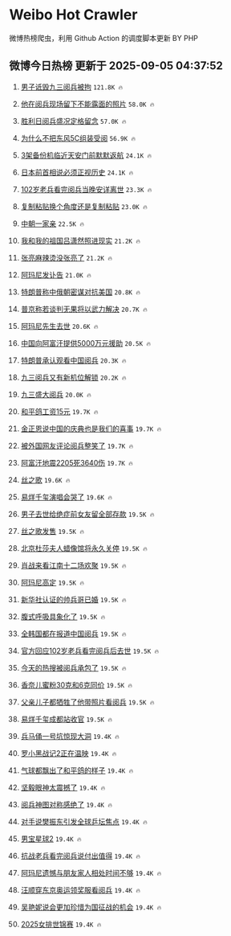 # Weibo Hot Crawler 



微博热榜爬虫，利用 Github Action 的调度脚本更新 BY PHP 


## 微博今日热榜 更新于 2025-09-05 04:37:52 
1. [男子诋毁九三阅兵被拘](https://s.weibo.com/weibo?q=%23%E7%94%B7%E5%AD%90%E8%AF%8B%E6%AF%81%E4%B9%9D%E4%B8%89%E9%98%85%E5%85%B5%E8%A2%AB%E6%8B%98%23&t=31&band_rank=1&Refer=top) `121.8K 🔥` 

1. [他在阅兵现场留下不能露面的照片](https://s.weibo.com/weibo?q=%23%E4%BB%96%E5%9C%A8%E9%98%85%E5%85%B5%E7%8E%B0%E5%9C%BA%E7%95%99%E4%B8%8B%E4%B8%8D%E8%83%BD%E9%9C%B2%E9%9D%A2%E7%9A%84%E7%85%A7%E7%89%87%23&t=31&band_rank=2&Refer=top) `58.0K 🔥` 

1. [胜利日阅兵盛况定格留念](https://s.weibo.com/weibo?q=%23%E8%83%9C%E5%88%A9%E6%97%A5%E9%98%85%E5%85%B5%E7%9B%9B%E5%86%B5%E5%AE%9A%E6%A0%BC%E7%95%99%E5%BF%B5%23&t=31&band_rank=3&Refer=top) `57.0K 🔥` 

1. [为什么不把东风5C组装受阅](https://s.weibo.com/weibo?q=%E4%B8%BA%E4%BB%80%E4%B9%88%E4%B8%8D%E6%8A%8A%E4%B8%9C%E9%A3%8E5C%E7%BB%84%E8%A3%85%E5%8F%97%E9%98%85&t=31&band_rank=4&Refer=top) `56.9K 🔥` 

1. [3架备份机临近天安门前默默返航](https://s.weibo.com/weibo?q=%233%E6%9E%B6%E5%A4%87%E4%BB%BD%E6%9C%BA%E4%B8%B4%E8%BF%91%E5%A4%A9%E5%AE%89%E9%97%A8%E5%89%8D%E9%BB%98%E9%BB%98%E8%BF%94%E8%88%AA%23&t=31&band_rank=5&Refer=top) `24.1K 🔥` 

1. [日本前首相说必须正视历史](https://s.weibo.com/weibo?q=%23%E6%97%A5%E6%9C%AC%E5%89%8D%E9%A6%96%E7%9B%B8%E8%AF%B4%E5%BF%85%E9%A1%BB%E6%AD%A3%E8%A7%86%E5%8E%86%E5%8F%B2%23&t=31&band_rank=6&Refer=top) `24.1K 🔥` 

1. [102岁老兵看完阅兵当晚安详离世](https://s.weibo.com/weibo?q=%23102%E5%B2%81%E8%80%81%E5%85%B5%E7%9C%8B%E5%AE%8C%E9%98%85%E5%85%B5%E5%BD%93%E6%99%9A%E5%AE%89%E8%AF%A6%E7%A6%BB%E4%B8%96%23&t=31&band_rank=7&Refer=top) `23.3K 🔥` 

1. [复制粘贴换个角度还是复制粘贴](https://s.weibo.com/weibo?q=%23%E5%A4%8D%E5%88%B6%E7%B2%98%E8%B4%B4%E6%8D%A2%E4%B8%AA%E8%A7%92%E5%BA%A6%E8%BF%98%E6%98%AF%E5%A4%8D%E5%88%B6%E7%B2%98%E8%B4%B4%23&t=31&band_rank=8&Refer=top) `23.0K 🔥` 

1. [中朝一家亲](https://s.weibo.com/weibo?q=%23%E4%B8%AD%E6%9C%9D%E4%B8%80%E5%AE%B6%E4%BA%B2%23&t=31&band_rank=9&Refer=top) `22.5K 🔥` 

1. [我和我的祖国吕潇然照进现实](https://s.weibo.com/weibo?q=%23%E6%88%91%E5%92%8C%E6%88%91%E7%9A%84%E7%A5%96%E5%9B%BD%E5%90%95%E6%BD%87%E7%84%B6%E7%85%A7%E8%BF%9B%E7%8E%B0%E5%AE%9E%23&t=31&band_rank=10&Refer=top) `21.2K 🔥` 

1. [张亮麻辣烫没张亮了](https://s.weibo.com/weibo?q=%23%E5%BC%A0%E4%BA%AE%E9%BA%BB%E8%BE%A3%E7%83%AB%E6%B2%A1%E5%BC%A0%E4%BA%AE%E4%BA%86%23&t=31&band_rank=11&Refer=top) `21.2K 🔥` 

1. [阿玛尼发讣告](https://s.weibo.com/weibo?q=%23%E9%98%BF%E7%8E%9B%E5%B0%BC%E5%8F%91%E8%AE%A3%E5%91%8A%23&t=31&band_rank=12&Refer=top) `21.0K 🔥` 

1. [特朗普称中俄朝密谋对抗美国](https://s.weibo.com/weibo?q=%23%E7%89%B9%E6%9C%97%E6%99%AE%E7%A7%B0%E4%B8%AD%E4%BF%84%E6%9C%9D%E5%AF%86%E8%B0%8B%E5%AF%B9%E6%8A%97%E7%BE%8E%E5%9B%BD%23&t=31&band_rank=13&Refer=top) `20.8K 🔥` 

1. [普京称若谈判无果将以武力解决](https://s.weibo.com/weibo?q=%23%E6%99%AE%E4%BA%AC%E7%A7%B0%E8%8B%A5%E8%B0%88%E5%88%A4%E6%97%A0%E6%9E%9C%E5%B0%86%E4%BB%A5%E6%AD%A6%E5%8A%9B%E8%A7%A3%E5%86%B3%23&t=31&band_rank=14&Refer=top) `20.7K 🔥` 

1. [阿玛尼先生去世](https://s.weibo.com/weibo?q=%23%E9%98%BF%E7%8E%9B%E5%B0%BC%E5%85%88%E7%94%9F%E5%8E%BB%E4%B8%96%23&t=31&band_rank=15&Refer=top) `20.6K 🔥` 

1. [中国向阿富汗提供5000万元援助](https://s.weibo.com/weibo?q=%23%E4%B8%AD%E5%9B%BD%E5%90%91%E9%98%BF%E5%AF%8C%E6%B1%97%E6%8F%90%E4%BE%9B5000%E4%B8%87%E5%85%83%E6%8F%B4%E5%8A%A9%23&t=31&band_rank=16&Refer=top) `20.5K 🔥` 

1. [特朗普承认观看中国阅兵](https://s.weibo.com/weibo?q=%23%E7%89%B9%E6%9C%97%E6%99%AE%E6%89%BF%E8%AE%A4%E8%A7%82%E7%9C%8B%E4%B8%AD%E5%9B%BD%E9%98%85%E5%85%B5%23&t=31&band_rank=17&Refer=top) `20.3K 🔥` 

1. [九三阅兵又有新机位解锁](https://s.weibo.com/weibo?q=%23%E4%B9%9D%E4%B8%89%E9%98%85%E5%85%B5%E5%8F%88%E6%9C%89%E6%96%B0%E6%9C%BA%E4%BD%8D%E8%A7%A3%E9%94%81%23&t=31&band_rank=18&Refer=top) `20.2K 🔥` 

1. [九三盛大阅兵](https://s.weibo.com/weibo?q=%23%E4%B9%9D%E4%B8%89%E7%9B%9B%E5%A4%A7%E9%98%85%E5%85%B5%23&t=31&band_rank=19&Refer=top) `20.0K 🔥` 

1. [和平鸽工资15元](https://s.weibo.com/weibo?q=%23%E5%92%8C%E5%B9%B3%E9%B8%BD%E5%B7%A5%E8%B5%8415%E5%85%83%23&t=31&band_rank=20&Refer=top) `19.7K 🔥` 

1. [金正恩说中国的庆典也是我们的喜事](https://s.weibo.com/weibo?q=%23%E9%87%91%E6%AD%A3%E6%81%A9%E8%AF%B4%E4%B8%AD%E5%9B%BD%E7%9A%84%E5%BA%86%E5%85%B8%E4%B9%9F%E6%98%AF%E6%88%91%E4%BB%AC%E7%9A%84%E5%96%9C%E4%BA%8B%23&t=31&band_rank=21&Refer=top) `19.7K 🔥` 

1. [被外国网友评论阅兵整笑了](https://s.weibo.com/weibo?q=%23%E8%A2%AB%E5%A4%96%E5%9B%BD%E7%BD%91%E5%8F%8B%E8%AF%84%E8%AE%BA%E9%98%85%E5%85%B5%E6%95%B4%E7%AC%91%E4%BA%86%23&t=31&band_rank=22&Refer=top) `19.7K 🔥` 

1. [阿富汗地震2205死3640伤](https://s.weibo.com/weibo?q=%23%E9%98%BF%E5%AF%8C%E6%B1%97%E5%9C%B0%E9%9C%872205%E6%AD%BB3640%E4%BC%A4%23&t=31&band_rank=23&Refer=top) `19.7K 🔥` 

1. [丝之歌](https://s.weibo.com/weibo?q=%E4%B8%9D%E4%B9%8B%E6%AD%8C&t=31&band_rank=24&Refer=top) `19.6K 🔥` 

1. [易烊千玺演唱会哭了](https://s.weibo.com/weibo?q=%E6%98%93%E7%83%8A%E5%8D%83%E7%8E%BA%E6%BC%94%E5%94%B1%E4%BC%9A%E5%93%AD%E4%BA%86&t=31&band_rank=25&Refer=top) `19.6K 🔥` 

1. [男子去世给绝症前女友留全部存款](https://s.weibo.com/weibo?q=%23%E7%94%B7%E5%AD%90%E5%8E%BB%E4%B8%96%E7%BB%99%E7%BB%9D%E7%97%87%E5%89%8D%E5%A5%B3%E5%8F%8B%E7%95%99%E5%85%A8%E9%83%A8%E5%AD%98%E6%AC%BE%23&t=31&band_rank=26&Refer=top) `19.5K 🔥` 

1. [丝之歌发售](https://s.weibo.com/weibo?q=%23%E4%B8%9D%E4%B9%8B%E6%AD%8C%E5%8F%91%E5%94%AE%23&t=31&band_rank=27&Refer=top) `19.5K 🔥` 

1. [北京杜莎夫人蜡像馆将永久关停](https://s.weibo.com/weibo?q=%23%E5%8C%97%E4%BA%AC%E6%9D%9C%E8%8E%8E%E5%A4%AB%E4%BA%BA%E8%9C%A1%E5%83%8F%E9%A6%86%E5%B0%86%E6%B0%B8%E4%B9%85%E5%85%B3%E5%81%9C%23&t=31&band_rank=28&Refer=top) `19.5K 🔥` 

1. [肖战来看江南十二场欢聚](https://s.weibo.com/weibo?q=%23%E8%82%96%E6%88%98%E6%9D%A5%E7%9C%8B%E6%B1%9F%E5%8D%97%E5%8D%81%E4%BA%8C%E5%9C%BA%E6%AC%A2%E8%81%9A%23&t=31&band_rank=29&Refer=top) `19.5K 🔥` 

1. [阿玛尼高定](https://s.weibo.com/weibo?q=%E9%98%BF%E7%8E%9B%E5%B0%BC%E9%AB%98%E5%AE%9A&t=31&band_rank=30&Refer=top) `19.5K 🔥` 

1. [新华社认证的帅兵哥已婚](https://s.weibo.com/weibo?q=%23%E6%96%B0%E5%8D%8E%E7%A4%BE%E8%AE%A4%E8%AF%81%E7%9A%84%E5%B8%85%E5%85%B5%E5%93%A5%E5%B7%B2%E5%A9%9A%23&t=31&band_rank=31&Refer=top) `19.5K 🔥` 

1. [腹式呼吸具象化了](https://s.weibo.com/weibo?q=%E8%85%B9%E5%BC%8F%E5%91%BC%E5%90%B8%E5%85%B7%E8%B1%A1%E5%8C%96%E4%BA%86&t=31&band_rank=32&Refer=top) `19.5K 🔥` 

1. [全韩国都在报道中国阅兵](https://s.weibo.com/weibo?q=%23%E5%85%A8%E9%9F%A9%E5%9B%BD%E9%83%BD%E5%9C%A8%E6%8A%A5%E9%81%93%E4%B8%AD%E5%9B%BD%E9%98%85%E5%85%B5%23&t=31&band_rank=33&Refer=top) `19.5K 🔥` 

1. [官方回应102岁老兵看完阅兵后去世](https://s.weibo.com/weibo?q=%23%E5%AE%98%E6%96%B9%E5%9B%9E%E5%BA%94102%E5%B2%81%E8%80%81%E5%85%B5%E7%9C%8B%E5%AE%8C%E9%98%85%E5%85%B5%E5%90%8E%E5%8E%BB%E4%B8%96%23&t=31&band_rank=34&Refer=top) `19.5K 🔥` 

1. [今天的热搜被阅兵承包了](https://s.weibo.com/weibo?q=%23%E4%BB%8A%E5%A4%A9%E7%9A%84%E7%83%AD%E6%90%9C%E8%A2%AB%E9%98%85%E5%85%B5%E6%89%BF%E5%8C%85%E4%BA%86%23&t=31&band_rank=35&Refer=top) `19.5K 🔥` 

1. [香奈儿蜜粉30克和6克同价](https://s.weibo.com/weibo?q=%23%E9%A6%99%E5%A5%88%E5%84%BF%E8%9C%9C%E7%B2%8930%E5%85%8B%E5%92%8C6%E5%85%8B%E5%90%8C%E4%BB%B7%23&t=31&band_rank=36&Refer=top) `19.5K 🔥` 

1. [父亲儿子都牺牲了他带照片看阅兵](https://s.weibo.com/weibo?q=%23%E7%88%B6%E4%BA%B2%E5%84%BF%E5%AD%90%E9%83%BD%E7%89%BA%E7%89%B2%E4%BA%86%E4%BB%96%E5%B8%A6%E7%85%A7%E7%89%87%E7%9C%8B%E9%98%85%E5%85%B5%23&t=31&band_rank=37&Refer=top) `19.5K 🔥` 

1. [易烊千玺成都站收官](https://s.weibo.com/weibo?q=%23%E6%98%93%E7%83%8A%E5%8D%83%E7%8E%BA%E6%88%90%E9%83%BD%E7%AB%99%E6%94%B6%E5%AE%98%23&t=31&band_rank=38&Refer=top) `19.5K 🔥` 

1. [兵马俑一号坑惊现大洞](https://s.weibo.com/weibo?q=%23%E5%85%B5%E9%A9%AC%E4%BF%91%E4%B8%80%E5%8F%B7%E5%9D%91%E6%83%8A%E7%8E%B0%E5%A4%A7%E6%B4%9E%23&t=31&band_rank=39&Refer=top) `19.4K 🔥` 

1. [罗小黑战记2正在温映](https://s.weibo.com/weibo?q=%23%E7%BD%97%E5%B0%8F%E9%BB%91%E6%88%98%E8%AE%B02%E6%AD%A3%E5%9C%A8%E6%B8%A9%E6%98%A0%23&t=31&band_rank=40&Refer=top) `19.4K 🔥` 

1. [气球都飘出了和平鸽的样子](https://s.weibo.com/weibo?q=%23%E6%B0%94%E7%90%83%E9%83%BD%E9%A3%98%E5%87%BA%E4%BA%86%E5%92%8C%E5%B9%B3%E9%B8%BD%E7%9A%84%E6%A0%B7%E5%AD%90%23&t=31&band_rank=41&Refer=top) `19.4K 🔥` 

1. [坚毅眼神太震撼了](https://s.weibo.com/weibo?q=%23%E5%9D%9A%E6%AF%85%E7%9C%BC%E7%A5%9E%E5%A4%AA%E9%9C%87%E6%92%BC%E4%BA%86%23&t=31&band_rank=42&Refer=top) `19.4K 🔥` 

1. [阅兵神图对称感绝了](https://s.weibo.com/weibo?q=%23%E9%98%85%E5%85%B5%E7%A5%9E%E5%9B%BE%E5%AF%B9%E7%A7%B0%E6%84%9F%E7%BB%9D%E4%BA%86%23&t=31&band_rank=43&Refer=top) `19.4K 🔥` 

1. [对手说樊振东引发全球乒坛焦点](https://s.weibo.com/weibo?q=%23%E5%AF%B9%E6%89%8B%E8%AF%B4%E6%A8%8A%E6%8C%AF%E4%B8%9C%E5%BC%95%E5%8F%91%E5%85%A8%E7%90%83%E4%B9%92%E5%9D%9B%E7%84%A6%E7%82%B9%23&t=31&band_rank=44&Refer=top) `19.4K 🔥` 

1. [男宝星球2](https://s.weibo.com/weibo?q=%E7%94%B7%E5%AE%9D%E6%98%9F%E7%90%832&t=31&band_rank=45&Refer=top) `19.4K 🔥` 

1. [抗战老兵看完阅兵说付出值得](https://s.weibo.com/weibo?q=%23%E6%8A%97%E6%88%98%E8%80%81%E5%85%B5%E7%9C%8B%E5%AE%8C%E9%98%85%E5%85%B5%E8%AF%B4%E4%BB%98%E5%87%BA%E5%80%BC%E5%BE%97%23&t=31&band_rank=46&Refer=top) `19.4K 🔥` 

1. [阿玛尼遗憾与朋友家人相处时间不够](https://s.weibo.com/weibo?q=%23%E9%98%BF%E7%8E%9B%E5%B0%BC%E9%81%97%E6%86%BE%E4%B8%8E%E6%9C%8B%E5%8F%8B%E5%AE%B6%E4%BA%BA%E7%9B%B8%E5%A4%84%E6%97%B6%E9%97%B4%E4%B8%8D%E5%A4%9F%23&t=31&band_rank=47&Refer=top) `19.4K 🔥` 

1. [汪顺穿东京奥运领奖服看阅兵](https://s.weibo.com/weibo?q=%23%E6%B1%AA%E9%A1%BA%E7%A9%BF%E4%B8%9C%E4%BA%AC%E5%A5%A5%E8%BF%90%E9%A2%86%E5%A5%96%E6%9C%8D%E7%9C%8B%E9%98%85%E5%85%B5%23&t=31&band_rank=48&Refer=top) `19.4K 🔥` 

1. [吴艳妮说会更加珍惜为国征战的机会](https://s.weibo.com/weibo?q=%23%E5%90%B4%E8%89%B3%E5%A6%AE%E8%AF%B4%E4%BC%9A%E6%9B%B4%E5%8A%A0%E7%8F%8D%E6%83%9C%E4%B8%BA%E5%9B%BD%E5%BE%81%E6%88%98%E7%9A%84%E6%9C%BA%E4%BC%9A%23&t=31&band_rank=49&Refer=top) `19.4K 🔥` 

1. [2025女排世锦赛](https://s.weibo.com/weibo?q=%232025%E5%A5%B3%E6%8E%92%E4%B8%96%E9%94%A6%E8%B5%9B%23&t=31&band_rank=50&Refer=top) `19.4K 🔥` 

